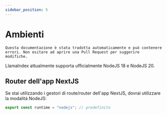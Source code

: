 ```yaml
---
sidebar_position: 5
---
```


# Ambienti

`Questa documentazione è stata tradotta automaticamente e può contenere errori. Non esitare ad aprire una Pull Request per suggerire modifiche.`

LlamaIndex attualmente supporta ufficialmente NodeJS 18 e NodeJS 20.

## Router dell'app NextJS

Se stai utilizzando i gestori di route/router dell'app NextJS, dovrai utilizzare la modalità NodeJS:

```js
export const runtime = "nodejs"; // predefinito
```

